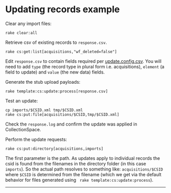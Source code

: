 # Updating records example

Clear any import files:

```
rake clear:all
```

Retrieve csv of existing records to `response.csv`.

```
rake cs:get:list[acquisitions,"wf_deleted=false"]
```

Edit `response.csv` to contain fields required per [update.config.csv](../templates/collectionspace/updates/update.config.csv). You will need to add `type` (the record type in plural form i.e. acquisitions), `element` (a field to update) and `value` (the new data) fields.

Generate the stub upload payloads:

```
rake template:cs:update:process[response.csv]
```

Test an update:

```
cp imports/$CSID.xml tmp/$CSID.xml
rake cs:put:file[acquisitions/$CSID,tmp/$CSID.xml]
```

Check the `response.log` and confirm the update was applied in CollectionSpace.

Perform the update requests:

```
rake cs:put:directory[acquisitions,imports]
```

The first parameter is the path. As updates apply to individual records the csid is found from the filenames in the directory folder (in this case `imports`). So the actual path resolves to something like: `acquisitions/$CSID` where `$CSID` is determined from the filename (which we get via the default behavior for files generated using `
rake template:cs:update:process`).

---